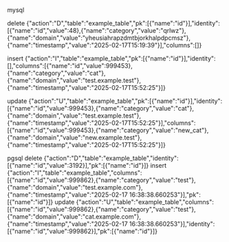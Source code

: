 mysql

delete
{"action":"D","table":"example_table","pk":[{"name":"id"}],"identity":[{"name":"id","value":48},{"name":"category","value":"qrlwz"},{"name":"domain","value":"yheusiahrapzdmtbjorkhalpdpcmsz"},{"name":"timestamp","value":"2025-02-17T15:19:39"}],"columns":[]}

insert
{"action":"I","table":"example_table","pk":[{"name":"id"}],"identity":[],"columns":[{"name":"id","value":999453},{"name":"category","value":"cat"},{"name":"domain","value":"test.example.test"},{"name":"timestamp","value":"2025-02-17T15:52:25"}]}

update
{"action":"U","table":"example_table","pk":[{"name":"id"}],"identity":[{"name":"id","value":999453},{"name":"category","value":"cat"},{"name":"domain","value":"test.example.test"},{"name":"timestamp","value":"2025-02-17T15:52:25"}],"columns":[{"name":"id","value":999453},{"name":"category","value":"new_cat"},{"name":"domain","value":"new.example.test"},{"name":"timestamp","value":"2025-02-17T15:52:25"}]}


pgsql
delete
{"action":"D","table":"example_table","identity":[{"name":"id","value":3192}],"pk":[{"name":"id"}]}
insert
{"action":"I","table":"example_table","columns":[{"name":"id","value":999862},{"name":"category","value":"test"},{"name":"domain","value":"test.example.com"},{"name":"timestamp","value":"2025-02-17 16:38:38.660253"}],"pk":[{"name":"id"}]}
update
{"action":"U","table":"example_table","columns":[{"name":"id","value":999862},{"name":"category","value":"test"},{"name":"domain","value":"cat.example.com"},{"name":"timestamp","value":"2025-02-17 16:38:38.660253"}],"identity":[{"name":"id","value":999862}],"pk":[{"name":"id"}]}